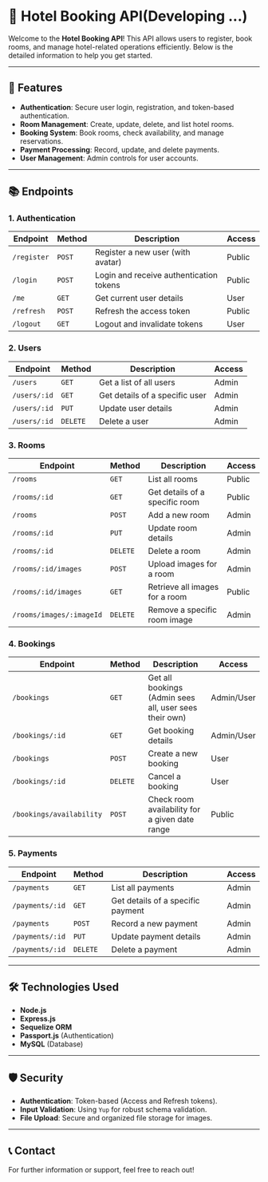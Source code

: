 # 🏨 Hotel Booking API(Developing ...)

Welcome to the **Hotel Booking API**! This API allows users to register, book rooms, and manage hotel-related operations efficiently. Below is the detailed information to help you get started.

---

## 🚀 Features
- **Authentication**: Secure user login, registration, and token-based authentication.
- **Room Management**: Create, update, delete, and list hotel rooms.
- **Booking System**: Book rooms, check availability, and manage reservations.
- **Payment Processing**: Record, update, and delete payments.
- **User Management**: Admin controls for user accounts.

---

## 📚 Endpoints

### **1. Authentication**
| Endpoint          | Method | Description                             | Access   |
|-------------------|--------|-----------------------------------------|----------|
| `/register`       | `POST` | Register a new user (with avatar)       | Public   |
| `/login`          | `POST` | Login and receive authentication tokens | Public   |
| `/me`             | `GET`  | Get current user details                | User     |
| `/refresh`        | `POST` | Refresh the access token                | Public   |
| `/logout`         | `GET`  | Logout and invalidate tokens            | User     |

### **2. Users**
| Endpoint        | Method | Description                   | Access |
|-----------------|--------|-------------------------------|--------|
| `/users`       | `GET`  | Get a list of all users       | Admin  |
| `/users/:id`   | `GET`  | Get details of a specific user| Admin  |
| `/users/:id`   | `PUT`  | Update user details           | Admin  |
| `/users/:id`   | `DELETE` | Delete a user                 | Admin  |

### **3. Rooms**
| Endpoint                | Method | Description                             | Access   |
|-------------------------|--------|-----------------------------------------|----------|
| `/rooms`               | `GET`  | List all rooms                          | Public   |
| `/rooms/:id`           | `GET`  | Get details of a specific room          | Public   |
| `/rooms`               | `POST` | Add a new room                          | Admin    |
| `/rooms/:id`           | `PUT`  | Update room details                     | Admin    |
| `/rooms/:id`           | `DELETE` | Delete a room                          | Admin    |
| `/rooms/:id/images`    | `POST` | Upload images for a room                | Admin    |
| `/rooms/:id/images`    | `GET`  | Retrieve all images for a room          | Public   |
| `/rooms/images/:imageId` | `DELETE` | Remove a specific room image        | Admin    |

### **4. Bookings**
| Endpoint                      | Method | Description                                 | Access   |
|-------------------------------|--------|---------------------------------------------|----------|
| `/bookings`                   | `GET`  | Get all bookings (Admin sees all, user sees their own) | Admin/User |
| `/bookings/:id`               | `GET`  | Get booking details                         | Admin/User |
| `/bookings`                   | `POST` | Create a new booking                        | User     |
| `/bookings/:id`               | `DELETE` | Cancel a booking                          | User     |
| `/bookings/availability`      | `POST` | Check room availability for a given date range | Public   |

### **5. Payments**
| Endpoint               | Method | Description                      | Access   |
|------------------------|--------|----------------------------------|----------|
| `/payments`            | `GET`  | List all payments                | Admin    |
| `/payments/:id`        | `GET`  | Get details of a specific payment| Admin    |
| `/payments`            | `POST` | Record a new payment             | Admin     |
| `/payments/:id`        | `PUT`  | Update payment details           | Admin    |
| `/payments/:id`        | `DELETE` | Delete a payment                | Admin    |

---

## 🛠️ Technologies Used
- **Node.js**
- **Express.js**
- **Sequelize ORM**
- **Passport.js** (Authentication)
- **MySQL** (Database)

---

## 🛡️ Security
- **Authentication**: Token-based (Access and Refresh tokens).
- **Input Validation**: Using `Yup` for robust schema validation.
- **File Upload**: Secure and organized file storage for images.
---

## 📞 Contact
For further information or support, feel free to reach out!

